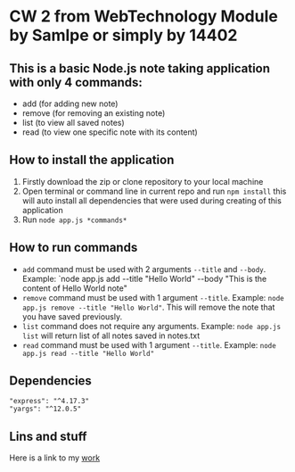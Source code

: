 # CW 2 from WebTechnology Module by Samlpe or simply by 14402

## This is a basic Node.js note taking application with only 4 commands:
- add (for adding new note)
- remove (for removing an existing note)
- list (to view all saved notes)
- read (to view one specific note with its content)

## How to install the application
1. Firstly download the zip or clone repository to your local machine
2. Open terminal or command line in current repo and run `npm install` this will auto install all dependencies that were used during creating of this application
3. Run `node app.js *commands*`

## How to run commands
- `add` command must be used with 2 arguments `--title` and `--body`. Example: `node app.js add --title "Hello World" --body "This is the content of Hello World note"
- `remove` command must be used with 1 argument `--title`. Example: `node app.js remove --title "Hello World"`. This will remove the note that you have saved previously.
- `list` command does not require any arguments. Example: `node app.js list` will return list of all notes saved in notes.txt
- `read` command must be used with 1 argument `--title`. Example: `node app.js read --title "Hello World"`

## Dependencies
`"express": "^4.17.3"`
</br>
`"yargs": "^12.0.5"`

## Lins and stuff

Here is a link to my [work](https://github.com/samlpes/cw2_webtech_14402.git)

